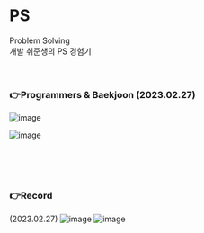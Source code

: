 # PS

Problem Solving<br>
개발 취준생의 PS 경험기
<br><br><br>


### 👉Programmers & Baekjoon (2023.02.27)

![image](https://user-images.githubusercontent.com/92137309/221566347-e331c0ce-1e4f-42b9-acd7-801d3a590180.png)


![image](https://user-images.githubusercontent.com/92137309/221566747-6d733fcc-3f4b-4415-badb-d2a7c880407e.png)

<br><br>
<br>

### 👉Record

(2023.02.27)
![image](https://user-images.githubusercontent.com/92137309/221566347-e331c0ce-1e4f-42b9-acd7-801d3a590180.png)
![image](https://user-images.githubusercontent.com/92137309/221566747-6d733fcc-3f4b-4415-badb-d2a7c880407e.png)
